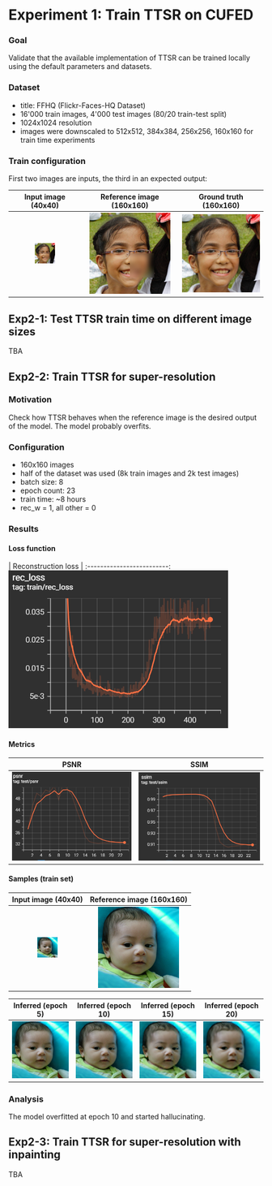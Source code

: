 # Experiment 1: Train TTSR on CUFED

### Goal

Validate that the available implementation of TTSR can be trained locally using the default parameters and datasets.

### Dataset
 - title: FFHQ (Flickr-Faces-HQ Dataset)
 - 16'000 train images, 4'000 test images (80/20 train-test split)
 - 1024x1024 resolution
 - images were downscaled to 512x512, 384x384, 256x256, 160x160 for train time experiments

### Train configuration

First two images are inputs, the third in an expected output:

| Input image (40x40)     |  Reference image (160x160)| Ground truth (160x160) |
:------------------------:|:-------------------------:|:-------------------------:
![](images/input-lq.png)  |  ![](images/ref-hq.png)  |![](images/input-hq.png)

## Exp2-1: Test TTSR train time on different image sizes

TBA

## Exp2-2: Train TTSR for super-resolution

### Motivation

Check how TTSR behaves when the reference image is the desired output of the model. The model probably overfits.

### Configuration

- 160x160 images
- half of the dataset was used (8k train images and 2k test images)
- batch size: 8
- epoch count: 23
- train time: ~8 hours
- rec_w = 1, all other = 0

### Results

#### Loss function

| Reconstruction loss     |
:-------------------------:
![](images/exp2-2-rec-loss.png)

#### Metrics

| PSNR                     |         SSIM              |
:-------------------------:|:--------------------------:
![](images/exp2-2-psnr.png)  |  ![](images/exp2-2-ssim.png)

#### Samples (train set)

| Input image (40x40)     |  Reference image (160x160) |
:------------------------:|:--------------------------------:
![](images/exp2-2-input-lq.png)  |  ![](images/exp2-2-input-hq.png)

| Inferred (epoch 5)     |  Inferred (epoch 10) | Inferred (epoch 15) | Inferred (epoch 20) |
:------------------------:|:-------------------------:|:-------------------------:|:-------------------------:
<img src="images/output2-2-epoch05.png" width="300"/> |  <img src="images/output2-2-epoch10.png" width="300"/>  | <img src="images/output2-2-epoch15.png" width="300"/> | <img src="images/output2-2-epoch20.png" width="300"/>

### Analysis

The model overfitted at epoch 10 and started hallucinating.

## Exp2-3: Train TTSR for super-resolution with inpainting

TBA